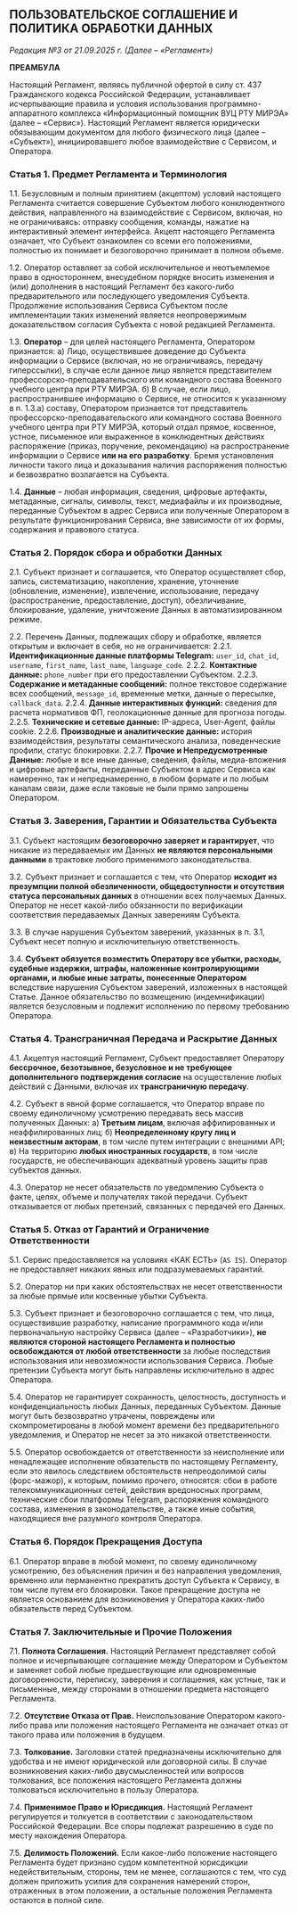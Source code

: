 ## **ПОЛЬЗОВАТЕЛЬСКОЕ СОГЛАШЕНИЕ И ПОЛИТИКА ОБРАБОТКИ ДАННЫХ**
*Редакция №3 от 21.09.2025 г.*
*(Далее – «Регламент»)*

**ПРЕАМБУЛА**

Настоящий Регламент, являясь публичной офертой в силу ст. 437 Гражданского кодекса Российской Федерации, устанавливает исчерпывающие правила и условия использования программно-аппаратного комплекса «Информационный помощник ВУЦ РТУ МИРЭА» (далее – «Сервис»). Настоящий Регламент является юридически обязывающим документом для любого физического лица (далее – «Субъект»), инициировавшего любое взаимодействие с Сервисом, и Оператора.

### **Статья 1. Предмет Регламента и Терминология**

1.1. Безусловным и полным принятием (акцептом) условий настоящего Регламента считается совершение Субъектом любого конклюдентного действия, направленного на взаимодействие с Сервисом, включая, но не ограничиваясь: отправку сообщения, команды, нажатие на интерактивный элемент интерфейса. Акцепт настоящего Регламента означает, что Субъект ознакомлен со всеми его положениями, полностью их понимает и безоговорочно принимает в полном объеме.

1.2. Оператор оставляет за собой исключительное и неотъемлемое право в одностороннем, внесудебном порядке вносить изменения и (или) дополнения в настоящий Регламент без какого-либо предварительного или последующего уведомления Субъекта. Продолжение использования Сервиса Субъектом после имплементации таких изменений является неопровержимым доказательством согласия Субъекта с новой редакцией Регламента.

1.3. **Оператор** – для целей настоящего Регламента, Оператором признается:
    а) Лицо, осуществившее доведение до Субъекта информации о Сервисе (включая, но не ограничиваясь, передачу гиперссылки), в случае если данное лицо является представителем профессорско-преподавательского или командного состава Военного учебного центра при РТУ МИРЭА.
    б) В случае, если лицо, распространившее информацию о Сервисе, не относится к указанному в п. 1.3.а) составу, Оператором признается тот представитель профессорско-преподавательского или командного состава Военного учебного центра при РТУ МИРЭА, который отдал прямое, косвенное, устное, письменное или выраженное в конклюдентных действиях распоряжение (приказ, поручение, рекомендацию) на распространение информации о Сервисе **или на его разработку**. Бремя установления личности такого лица и доказывания наличия распоряжения полностью и безвозвратно возлагается на Субъекта.

1.4. **Данные** – любая информация, сведения, цифровые артефакты, метаданные, сигналы, символы, текст, медиафайлы и их производные, переданные Субъектом в адрес Сервиса или полученные Оператором в результате функционирования Сервиса, вне зависимости от их формы, содержания и правового статуса.

### **Статья 2. Порядок сбора и обработки Данных**

2.1. Субъект признает и соглашается, что Оператор осуществляет сбор, запись, систематизацию, накопление, хранение, уточнение (обновление, изменение), извлечение, использование, передачу (распространение, предоставление, доступ), обезличивание, блокирование, удаление, уничтожение Данных в автоматизированном режиме.

2.2. Перечень Данных, подлежащих сбору и обработке, является открытым и включает в себя, но не ограничивается:
    2.2.1. **Идентификационные данные платформы Telegram:** `user_id`, `chat_id`, `username`, `first_name`, `last_name`, `language_code`.
    2.2.2. **Контактные данные:** `phone_number` при его предоставлении Субъектом.
    2.2.3. **Содержание и метаданные сообщений:** полное текстовое содержание всех сообщений, `message_id`, временные метки, данные о пересылке, `callback_data`.
    2.2.4. **Данные интерактивных функций:** сведения для расчета нормативов ФП, геолокационные данные для прогноза погоды.
    2.2.5. **Технические и сетевые данные:** IP-адреса, User-Agent, файлы cookie.
    2.2.6. **Производные и аналитические данные:** история взаимодействия, результаты семантического анализа, поведенческие профили, статус блокировки.
    2.2.7. **Прочие и Непредусмотренные Данные:** любые и все иные данные, сведения, файлы, медиа-вложения и цифровые артефакты, переданные Субъектом в адрес Сервиса как намеренно, так и непреднамеренно, в любом формате и по любым каналам связи, даже если таковые не были прямо запрошены Оператором.

### **Статья 3. Заверения, Гарантии и Обязательства Субъекта**

3.1. Субъект настоящим **безоговорочно заверяет и гарантирует**, что никакие из передаваемых им Данных **не являются персональными данными** в трактовке любого применимого законодательства.

3.2. Субъект признает и соглашается с тем, что Оператор **исходит из презумпции полной обезличенности, общедоступности и отсутствия статуса персональных данных** в отношении всех получаемых Данных. Оператор не несет какой-либо обязанности по верификации соответствия передаваемых Данных заверениям Субъекта.

3.3. В случае нарушения Субъектом заверений, указанных в п. 3.1, Субъект несет полную и исключительную ответственность.

3.4. **Субъект обязуется возместить Оператору все убытки, расходы, судебные издержки, штрафы, наложенные контролирующими органами, и любые иные затраты, понесенные Оператором** вследствие нарушения Субъектом заверений, изложенных в настоящей Статье. Данное обязательство по возмещению (индемнификации) является безусловным и подлежит исполнению по первому требованию Оператора.

### **Статья 4. Трансграничная Передача и Раскрытие Данных**

4.1. Акцептуя настоящий Регламент, Субъект предоставляет Оператору **бессрочное, безотзывное, безусловное и не требующее дополнительного подтверждения согласие** на осуществление любых действий с Данными, включая их **трансграничную передачу**.

4.2. Субъект в явной форме соглашается, что Оператор вправе по своему единоличному усмотрению передавать весь массив полученных Данных:
    а) **Третьим лицам**, включая аффилированных и неаффилированных лиц;
    б) **Неопределенному кругу лиц и неизвестным акторам**, в том числе путем интеграции с внешними API;
    в) На территорию **любых иностранных государств**, в том числе государств, не обеспечивающих адекватный уровень защиты прав субъектов данных.

4.3. Оператор не несет обязательств по уведомлению Субъекта о факте, целях, объеме и получателях такой передачи. Субъект отказывается от любых претензий, связанных с передачей его Данных.

### **Статья 5. Отказ от Гарантий и Ограничение Ответственности**

5.1. Сервис предоставляется на условиях «КАК ЕСТЬ» (`AS IS`). Оператор не предоставляет никаких явных или подразумеваемых гарантий.

5.2. Оператор ни при каких обстоятельствах не несет ответственности за любые прямые или косвенные убытки Субъекта.

5.3. Субъект признает и безоговорочно соглашается с тем, что лица, осуществившие разработку, написание программного кода и/или первоначальную настройку Сервиса (далее – «Разработчики»), **не являются стороной настоящего Регламента и полностью освобождаются от любой ответственности** за любые последствия использования или невозможности использования Сервиса. Любые претензии Субъекта могут быть направлены исключительно в адрес Оператора.

5.4. Оператор не гарантирует сохранность, целостность, доступность и конфиденциальность любых Данных, переданных Субъектом. Данные могут быть безвозвратно утрачены, повреждены или скомпрометированы в любой момент времени без предварительного уведомления, и Оператор не несет за это никакой ответственности.

5.5. Оператор освобождается от ответственности за неисполнение или ненадлежащее исполнение обязательств по настоящему Регламенту, если это явилось следствием обстоятельств непреодолимой силы (форс-мажор), к которым, помимо прочего, относятся: сбои в работе телекоммуникационных сетей, действия вредоносных программ, технические сбои платформы Telegram, распоряжения командного состава, изменения в законодательстве, а также иные события, находящиеся вне разумного контроля Оператора.

### **Статья 6. Порядок Прекращения Доступа**

6.1. Оператор вправе в любой момент, по своему единоличному усмотрению, без объяснения причин и без направления уведомления, временно или перманентно прекратить доступ Субъекта к Сервису, в том числе путем его блокировки. Такое прекращение доступа не является основанием для возникновения у Оператора каких-либо обязательств перед Субъектом.

### **Статья 7. Заключительные и Прочие Положения**

7.1. **Полнота Соглашения.** Настоящий Регламент представляет собой полное и исчерпывающее соглашение между Оператором и Субъектом и заменяет собой любые предшествующие или одновременные договоренности, переписку, заверения и соглашения, как устные, так и письменные, между сторонами в отношении предмета настоящего Регламента.

7.2. **Отсутствие Отказа от Прав.** Неиспользование Оператором какого-либо права или положения настоящего Регламента не означает отказ от такого права или положения в будущем.

7.3. **Толкование.** Заголовки статей предназначены исключительно для удобства и не имеют юридической или договорной силы. В случае возникновения каких-либо двусмысленностей или вопросов толкования, все положения настоящего Регламента должны толковаться исключительно в пользу Оператора.

7.4. **Применимое Право и Юрисдикция.** Настоящий Регламент регулируется и толкуется в соответствии с законодательством Российской Федерации. Все споры подлежат разрешению в суде по месту нахождения Оператора.

7.5. **Делимость Положений.** Если какое-либо положение настоящего Регламента будет признано судом компетентной юрисдикции недействительным, стороны, тем не менее, соглашаются с тем, что суд должен приложить усилия для сохранения намерений сторон, отраженных в этом положении, а остальные положения Регламента остаются в полной силе.
